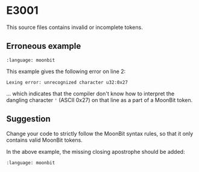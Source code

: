 # E3001

This source files contains invalid or incomplete tokens.

## Erroneous example

```{literalinclude} /sources/error_codes/E3001_error/top.mbt
:language: moonbit
```

This example gives the following error on line 2:

```
Lexing error: unrecognized character u32:0x27
```

... which indicates that the compiler don't know how to interpret
the dangling character `'` (ASCII 0x27) on that line as a part of
a MoonBit token.

## Suggestion

Change your code to strictly follow the MoonBit syntax rules,
so that it only contains valid MoonBit tokens.

In the above example, the missing closing apostrophe should be added:

```{literalinclude} /sources/error_codes/E3001_fixed/top.mbt
:language: moonbit
```
